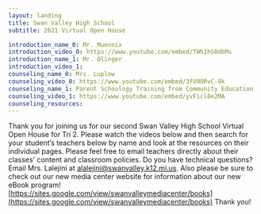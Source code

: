 ```yaml
---
layout: landing
title: Swan Valley High School
subtitle: 2021 Virtual Open House

introduction_name_0: Mr. Muennix
introduction_video_0: https://www.youtube.com/embed/TWh1hS0dbMs
introduction_name_1: Mr. Olinger
introduction_video_1:
counseling_name_0: Mrs. Luplow
counseling_video_0: https://www.youtube.com/embed/3fU9ORvC-9k
counseling_name_1: Parent Schoology Training from Community Education
counseling_video_1: https://www.youtube.com/embed/yvFicl8e2MA
counseling_resources:
---
```


Thank you for joining us for our second Swan Valley High School Virtual Open House for Tri 2. Please watch the videos below and then search for your student’s teachers below by name and look at the resources on their individual pages. Please feel free to email teachers directly about their classes' content and classroom policies. Do you have technical questions? Email Mrs. Lalejini at alalejini@swanvalley.k12.mi.us. Also please be sure to check out our new media center website for information about our new eBook program! [https://sites.google.com/view/swanvalleymediacenter/books](https://sites.google.com/view/swanvalleymediacenter/books) Thank you!